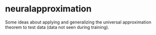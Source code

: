 # neuralapproximation
Some ideas about applying and generalizing the universal approximation theorem to test data (data not seen during training).
